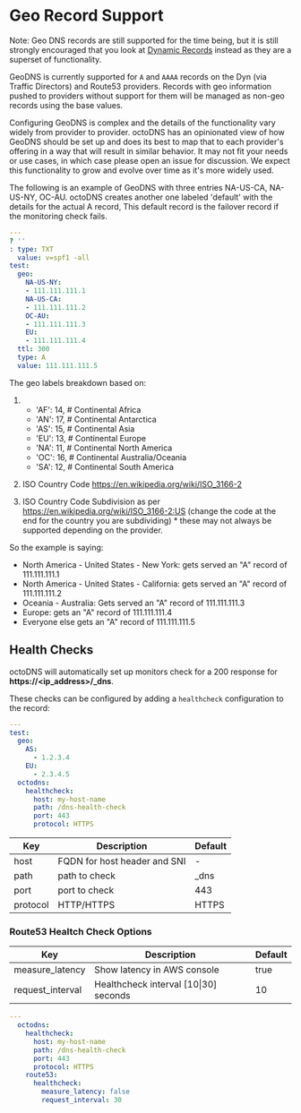 # Geo Record Support

Note: Geo DNS records are still supported for the time being, but it is still strongly encouraged that you look at [Dynamic Records](/docs/dynamic_records.md) instead as they are a superset of functionality.

GeoDNS is currently supported for `A` and `AAAA` records on the Dyn (via Traffic Directors) and Route53 providers. Records with geo information pushed to providers without support for them will be managed as non-geo records using the base values.

Configuring GeoDNS is complex and the details of the functionality vary widely from provider to provider. octoDNS has an opinionated view of how GeoDNS should be set up and does its best to map that to each provider's offering in a way that will result in similar behavior. It may not fit your needs or use cases, in which case please open an issue for discussion. We expect this functionality to grow and evolve over time as it's more widely used.

The following is an example of GeoDNS with three entries NA-US-CA, NA-US-NY, OC-AU. octoDNS creates another one labeled 'default' with the details for the actual A record, This default record is the failover record if the monitoring check fails.

```yaml
---
? ''
: type: TXT
  value: v=spf1 -all
test:
  geo:
    NA-US-NY:
    - 111.111.111.1
    NA-US-CA:
    - 111.111.111.2
    OC-AU:
    - 111.111.111.3
    EU:
    - 111.111.111.4
  ttl: 300
  type: A
  value: 111.111.111.5
```


The geo labels breakdown based on:

1.
    - 'AF': 14,  # Continental Africa
    - 'AN': 17,  # Continental Antarctica
    - 'AS': 15,  # Continental Asia
    - 'EU': 13,  # Continental Europe
    - 'NA': 11,  # Continental North America
    - 'OC': 16,  # Continental Australia/Oceania
    - 'SA': 12,  # Continental South America

2. ISO Country Code https://en.wikipedia.org/wiki/ISO_3166-2

3. ISO Country Code Subdivision as per https://en.wikipedia.org/wiki/ISO_3166-2:US   (change the code at the end for the country you are subdividing) * these may not always be supported depending on the provider.

So the example is saying:

- North America - United States - New York:  gets served an "A" record of  111.111.111.1
- North America - United States - California:   gets served an "A" record of  111.111.111.2
- Oceania - Australia: Gets served an "A" record of 111.111.111.3
- Europe: gets an "A" record of 111.111.111.4
- Everyone else gets an "A" record of 111.111.111.5

## Health Checks

octoDNS will automatically set up monitors check for a 200 response for **https://<ip_address>/_dns**.

These checks can be configured by adding a `healthcheck` configuration to the record:

```yaml
---
test:
  geo:
    AS:
      - 1.2.3.4
    EU:
      - 2.3.4.5
  octodns:
    healthcheck:
      host: my-host-name
      path: /dns-health-check
      port: 443
      protocol: HTTPS
```

| Key  | Description | Default |
|--|--|--|
| host | FQDN for host header and SNI | - |
| path | path to check | _dns |
| port | port to check | 443 |
| protocol | HTTP/HTTPS | HTTPS |

### Route53 Healtch Check Options

| Key  | Description | Default |
|--|--|--|
| measure_latency | Show latency in AWS console | true |
| request_interval | Healthcheck interval [10\|30] seconds | 10 |

```yaml
---
  octodns:
    healthcheck:
      host: my-host-name
      path: /dns-health-check
      port: 443
      protocol: HTTPS
    route53:
      healthcheck:
        measure_latency: false
        request_interval: 30
```
